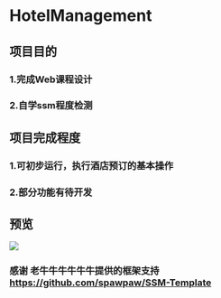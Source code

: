 
# HotelManagement

## 项目目的
### 1.完成Web课程设计
### 2.自学ssm程度检测
## 项目完成程度
### 1.可初步运行，执行酒店预订的基本操作
### 2.部分功能有待开发
## 预览
![](https://github.com/qingfengdaozhang/Hotel-Management-System/blob/master/index.png)
### 感谢 老牛牛牛牛牛牛提供的框架支持 https://github.com/spawpaw/SSM-Template
